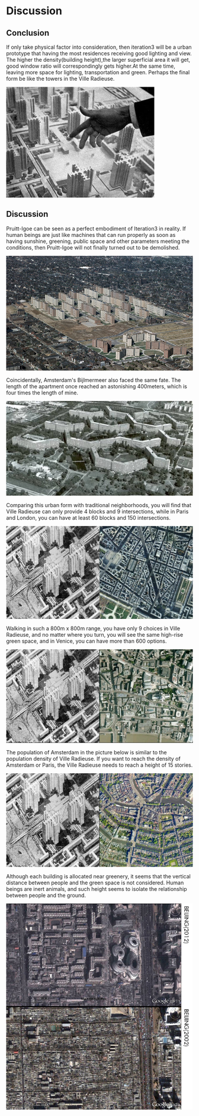 # Discussion

## Conclusion
If only take physical factor into consideration, then iteration3 will be a urban prototype that having the most residences receiving good lighting and view. The higher the density(building height),the larger superficial area it will get, good window ratio will correspondingly gets higher.At the same time, leaving more space for lighting, transportation and green. Perhaps the final form be like the towers in the Ville Radieuse.

![gras](imgs/CP1.jpg)

## Discussion

Pruitt-Igoe can be seen as a perfect embodiment of Iteration3 in reality. If human beings are just like machines that can run properly as soon as having sunshine, greening, public space and other parameters meeting the conditions, then Pruitt-Igoe will not finally turned out to be demolished.

![gras](imgs/CP2.jpg)

Coincidentally, Amsterdam's Bijlmermeer also faced the same fate. The length of the apartment once reached an astonishing 400meters, which is four times the length of mine.

![gras](imgs/CP3.jpg)

Comparing this urban form with traditional neighborhoods, you will find that Ville Radieuse can only provide 4 blocks and 9 intersections, while in Paris and London, you can have at least 60 blocks and 150 intersections.

![gras](imgs/CP4.jpg)

Walking in such a 800m x 800m range, you have only 9 choices in Ville Radieuse, and no matter where you turn, you will see the same high-rise green space, and in Venice, you can have more than 600 options.

![gras](imgs/CP5.jpg)

 The population of Amsterdam in the picture below is similar to the population density of Ville Radieuse. If you want to reach the density of Amsterdam or Paris, the Ville Radieuse needs to reach a height of 15 stories.
 
![gras](imgs/CP6.jpg) 

Although each building is allocated near greenery, it seems that the vertical distance between people and the green space is not considered. Human beings are inert animals, and such height seems to isolate the relationship between people and the ground.

![gras](imgs/CP7.jpg)
